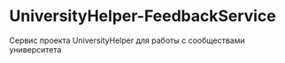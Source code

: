 # UniversityHelper-FeedbackService
Сервис проекта UniversityHelper для работы с сообществами университета
